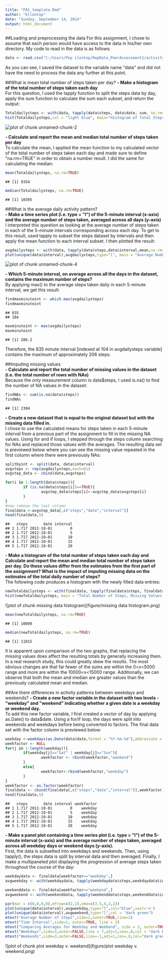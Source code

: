 ```yaml
---
title: "PA1_template.Rmd"
author: "kllontop"
date: "Sunday, September 14, 2014"
output: html_document
---
```

##Loading and preprocessing the data
For this assignment, I chose to assume that each person would have access to the data in his/her own directory. My code to read in the data is as follows:


```r
data <- read.csv("C:/Users/Pep Llontop/RepData_PeerAssessment1/activity.csv")
```
As you can see, I saved the dataset to the variable name "data" and did not have the need to process the data any further at this point.

##What is mean total number of steps taken per day?
**- Make a histogram of the total number of steps taken each day**  
For this question, I used the tapply function to split the steps data by day, apply the sum function to calculate the sum each subset, and return the output: 

```r
Totaldailysteps <- with(data, tapply(data$steps, data$date, sum, na.rm=TRUE))
hist(Totaldailysteps,col = "light blue", main="Histogram of Total Steps Per Day",xlab = "Total Steps Per Day")
```

![plot of chunk unnamed-chunk-2](figure/unnamed-chunk-2.png) 

**- Calculate and report the mean and median total number of steps taken per day**  
To calculate the mean, I applied the mean function to my calculated vector of the total number of steps taken each day and made sure to define "na.rm=TRUE" in order to obtain a number result. I did the same for calculating the median:

```r
mean(Totaldailysteps, na.rm=TRUE) 
```

```
## [1] 9354
```

```r
median(Totaldailysteps, na.rm=TRUE)
```

```
## [1] 10395
```

##What is the average daily activity pattern?  
**- Make a time series plot (i.e. type = "l") of the 5-minute interval (x-axis) and the average number of steps taken, averaged across all days (y-axis)**  
I interpreted this question as looking at the average number of steps taken in each of the 5-minute intervals corresponding across each day. To get to this result, used tapply to subset the steps dataset by intervals and then apply the mean function to each interval subset. I then plotted the result:  

```r
avgdailysteps <- with(data, tapply(data$steps,data$interval,mean,na.rm=TRUE))
plot(unique(data$interval),avgdailysteps,type="l", main = "Average Number of Steps Per Time Interval",xlab = "5-Minute Time Intervals", ylab = "Average Number of Steps")
```

![plot of chunk unnamed-chunk-4](figure/unnamed-chunk-4.png) 

**- Which 5-minute interval, on average across all the days in the dataset, contains the maximum number of steps?**  
By applying max() to the average steps taken daily in each 5-minute interval, we get this result:  

```r
findmaxminuteint <- which.max(avgdailysteps)
findmaxminuteint
```

```
## 835 
## 104
```

```r
maxminuteint <- max(avgdailysteps)
maxminuteint
```

```
## [1] 206.2
```
Therefore, the 835 minute interval [indexed at 104 in avgdailysteps variable] contains the maximum of approximately 206 steps.

##Imputing missing values  
**- Calculate and report the total number of missing values in the dataset (i.e. the total number of rows with NAs)**  
Because the only measurement column is data$steps, I used is.na() to find the number of NA values in the dataset:  

```r
findNAs <- sum(is.na(data$steps))
findNAs
```

```
## [1] 2304
```

**- Create a new dataset that is equal to the original dataset but with the missing data filled in.**  
I chose to use the calculated means for steps taken in each 5-minute interval from a previous part of the assignment to fill in the missing NA values. Using for and if loops, I stepped through the steps column searching for NAs and replaced those values with the averages. The resulting data set is previewed below where you can see the missing value repeated in the first column where there were previously NAs:  

```r
splitbyint <- split(data, data$interval)
avgsteps <- rep(avgdailysteps,each=61)
avgstep_data <- cbind(data,avgsteps)

for(i in 1:length(data$steps)){
        if (is.na(data$steps[i])==TRUE){
                avgstep_data$steps[i]<-avgstep_data$avgsteps[i]
        }
}
#now remove the last column
finaldata <-avgstep_data[,c("steps","date","interval")]
head(finaldata,5)
```

```
##   steps       date interval
## 1 1.717 2012-10-01        0
## 2 1.717 2012-10-01        5
## 3 1.717 2012-10-01       10
## 4 1.717 2012-10-01       15
## 5 1.717 2012-10-01       20
```

**- Make a histogram of the total number of steps taken each day and Calculate and report the mean and median total number of steps taken per day. Do these values differ from the estimates from the first part of the assignment? What is the impact of imputing missing data on the estimates of the total daily number of steps?**  
The following code produces a histogram with the newly filled data entries:  

```r
newTotaldailysteps <- with(finaldata, tapply(finaldata$steps, finaldata$date, sum, na.rm=TRUE))
hist(newTotaldailysteps, main = "Total Number of Steps, Missing Values Added",xlab = "Total Number of Steps",col="light blue")
```

![plot of chunk missing data histogram](figure/missing data histogram.png) 

```r
mean(newTotaldailysteps, na.rm=TRUE)
```

```
## [1] 10890
```

```r
median(newTotaldailysteps, na.rm=TRUE)
```

```
## [1] 11015
```
It is apparent upon comparison of the two graphs, that replacing the missing values does affect the resulting totals by generally increasing them. In a real research study, this could greatly skew the results. The most obvious changes are that far fewer of the sums are within the 0<x<5000 range and more are within the 10000<x<15000 range. Additionally, we can observe that both the mean and median are greater values than the previously calculated mean and median.    

##Are there differences in activity patterns between weekdays and weekends?
**- Create a new factor variable in the dataset with two levels - "weekday" and "weekend" indicating whether a given date is a weekday or weekend day.**  
To add this new factor variable, I first created a vector of day by applying as.Date() to data$date. Using a for/if loop, the days were split into weekends and weekdays before being converted to factors. The final data set with the factor column is previewed below:

```r
weekday <-weekdays(as.Date(data$date,format = "%Y-%m-%d"),abbreviate = TRUE)
weekfactor <- NULL
for(j in 1:length(weekday)){
        if(weekday[j]=="Sat" | weekday[j]=="Sun"){
                weekfactor <- rbind(weekfactor,"weekend")
        }
        else{
                weekfactor<-rbind(weekfactor,"weekday")
        }
}
weekfactor <- as.factor(weekfactor)
finaldata <- cbind(finaldata[,c("steps","date","interval")],weekfactor)
head(finaldata,5)
```

```
##   steps       date interval weekfactor
## 1 1.717 2012-10-01        0    weekday
## 2 1.717 2012-10-01        5    weekday
## 3 1.717 2012-10-01       10    weekday
## 4 1.717 2012-10-01       15    weekday
## 5 1.717 2012-10-01       20    weekday
```
**- Make a panel plot containing a time series plot (i.e. type = "l") of the 5-minute interval (x-axis) and the average number of steps taken, averaged across all weekday days or weekend days (y-axis).**  
First, the data is subsetted into weekdays and weekends. Then, using tapply(), the steps data is split by interval data and then averaged. Finally, I make a multipaneled plot displaying the progression of average steps taken throughout the course of the day:

```r
weekdaydata <- finaldata[weekfactor=="weekday",]
avgweekday <- with(weekdaydata, tapply(weekdaydata$steps,weekdaydata$interval,mean,na.rm=TRUE))

weekenddata <- finaldata[weekfactor=="weekend",]
avgweekend <- with(weekenddata, tapply(weekenddata$steps,weekenddata$interval,mean,na.rm=TRUE))

par(mar = c(0,0,0,0),mfrow=c(2,1),oma=c(3.5,4,2,2))
plot(unique(data$interval),avgweekday,type="l",col="blue",xaxt='n')
plot(unique(data$interval),avgweekend,type="l",col = "dark green")
mtext("Average Number of Steps",side=2,outer=TRUE,line=2)
mtext("Time Interval",side=1, outer=TRUE, line = 2)
mtext("Comparing Averages for Weekday and Weekend", side = 3, outer=TRUE, line = .5)
mtext("Weekdays",side=3,outer=FALSE,line = 7,adj=1,cex=.8,col = "dark blue")
mtext("Weekends",side=3,outer=FALSE,line=-1,adj=1,cex=.8,col="dark green")
```

![plot of chunk plot weekday v. weekend](figure/plot weekday v. weekend.png) 

